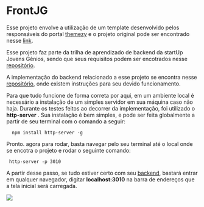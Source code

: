 # FrontJG

Esse projeto envolve a utilização de um template desenvolvido pelos responsáveis do portal [themezy](themezy.com) e o projeto original pode ser encontrado nesse [link](https://www.themezy.com/free-website-templates/10-movie-reviews-responsive-template).

Esse projeto faz parte da trilha de aprendizado de backend da startUp Jovens Gênios, sendo que seus requisitos podem ser encotrados nesse [repositório](https://github.com/Jovens-Genios/Trilha-de-Aprendizado-Backend). 

A implementação do backend relacionado a esse projeto se encontra nesse [repositório](https://github.com/joaofigueroa/backendJG), onde existem instruções para seu devido funcionamento.

Para que tudo funcione de forma correta por aqui, em um ambiente local é necessário a instalação de um simples servidor em sua máquina caso não haja. Durante os testes feitos ao decorrer da implementação, foi utilizado o **http-server** . Sua instalação  é bem simples, e pode ser feita globalmente a partir de seu terminal com o comando a seguir: 

```  npm install http-server -g``` 

Pronto. agora para rodar, basta navegar pelo seu terminal até o local onde se encotra o projeto e rodar o seguinte comando: 

``` http-server -p 3010``` 

A partir desse passo, se tudo estiver certo com seu [backend](https://github.com/joaofigueroa/backendJG), bastará entrar em qualquer navegador, digitar **localhost:3010** na barra de endereços que a tela inicial será carregada.

<img src="imagesMD/Screenshot from 2020-02-06 13-58-54">
